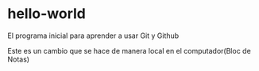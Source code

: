 ﻿# hello-world

El programa inicial para aprender a usar Git y Github

Este es un cambio que se hace de manera local en el computador(Bloc de Notas)

